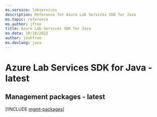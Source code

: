 ```yaml
---
ms.service: labservices
description: Reference for Azure Lab Services SDK for Java
ms.topic: reference
ms.author: jfree
title: Azure Lab Services SDK for Java
ms.data: 10/18/2022
author: joshfree
ms.devlang: java
---
```

# Azure Lab Services SDK for Java - latest

## Management packages - latest
[!INCLUDE [mgmt-packages](lab-services-mgmt-index.md)]
